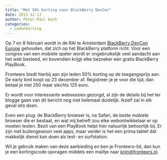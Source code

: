 ```yaml
---
title: "Met 50% korting naar BlackBerry DevCon"
date: 2011-12-13
author: Peter-Paul Koch
categories: 
  - Ledenkorting
---
```

Op 7 en 8 februari wordt in de RAI te Amsterdam [BlackBerry DevCon Europe](http://www.blackberrydevcon.com/europe) gehouden, dat zich op het BlackBerry platform richt. Voor een congres van een mobiele speler wordt er ongebruikelijk veel aandacht aan het web besteed, en bovendien krijgt elke bezoeker een gratis BlackBerry PlayBook.

Fronteers biedt hierbij aan zijn leden 50% korting op de toegangsprijs aan. De early bird loopt op 23 december af. Registreer je je voor die tijd, dan betaal je niet 250 maar slechts 125 euro.

Er wordt voor interessante websessies gezorgd, al zijn de details bij het ter blogge gaan van dit bericht nog niet helemaal duidelijk. Ikzelf zal in elk geval iets doen.

Even een plug: de BlackBerry browser is, na Safari, de beste mobiele browser die er bestaat, en wat mij betreft zou elke webontwikkelaar er op moeten testen. Bezit van een PlayBook helpt hier natuurlijk behoorlijk bij. Er zijn niet buitengewoon veel apps, maar verder is het een prima tablet dat makkelijk dienst kan doen als test- en surfstation.

Wil je gebruik maken van deze aanbieding en ben je Fronteers-lid, dan kun je een kortingscode opvragen middels een mailtje naar <krijn@fronteers.nl>.
